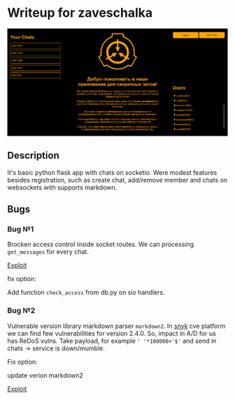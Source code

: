 # Writeup for zaveschalka

![service](img/service.png)

## Description

It's basic python flask app with chats on socketio. Were modest features besides registration, such as create chat, add/remove member  and chats on websockets with supports markdown.    

## Bugs

### Bug №1

Brocken access control inside socket routes. We can processing `get_messages` for every chat. 

[Exploit](./logic_flaw.py)

fix option:

Add function `check_access` from db.py on sio handlers. 


### Bug №2

Vulnerable version library markdown parser `markdown2`. In [snyk](https://security.snyk.io/package/pip/markdown2) cve platform we can find few vulnerabilities for version 2.4.0. So, impact in A/D for us has ReDoS vulns. Take payload, for example `' '*100000+'$'` and send in chats -> service is down/mumble.

Fix option:

update verion markdown2

[Exploit](./dos.py)

